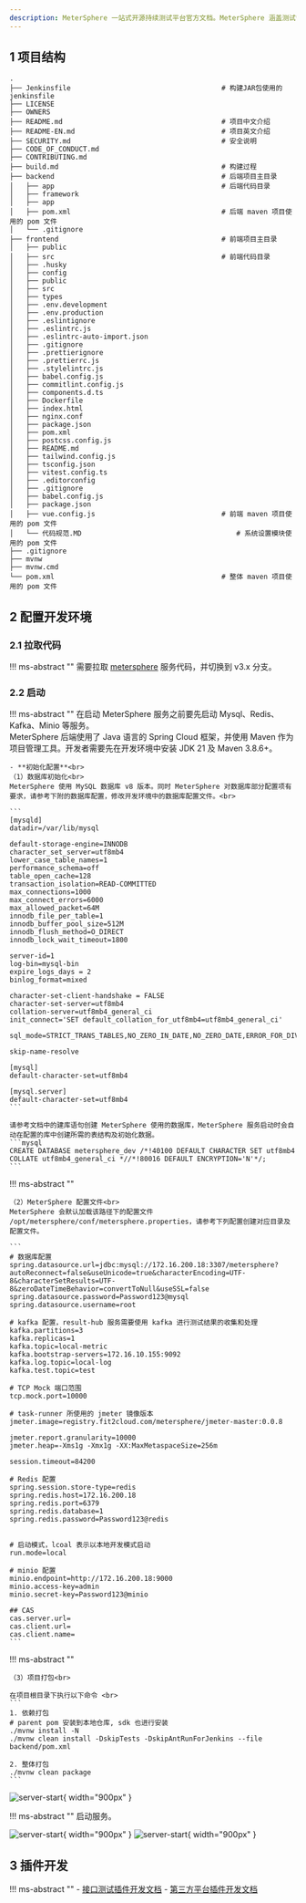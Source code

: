 ```yaml
---
description: MeterSphere 一站式开源持续测试平台官方文档。MeterSphere 涵盖测试管理、接口测试、UI 测试和性能测试等功能，全面兼容 JMeter、Selenium 等主流开源标准，有效助力开发和测试团队充分利用云弹性进行高度可 扩展的自动化测试，加速高质量的软件交付。
---
```


## 1 项目结构
```
.
├── Jenkinsfile                                     # 构建JAR包使用的 jenkinsfile
├── LICENSE
├── OWNERS
├── README.md                                       # 项目中文介绍
├── README-EN.md                                    # 项目英文介绍
├── SECURITY.md                                     # 安全说明
├── CODE_OF_CONDUCT.md                        
├── CONTRIBUTING.md 
├── build.md                                        # 构建过程
├── backend                                         # 后端项目主目录
│   ├── app                                         # 后端代码目录
│   ├── framework
│   ├── app
│   ├── pom.xml                                     # 后端 maven 项目使用的 pom 文件
│   └── .gitignore                                  
├── frontend                                        # 前端项目主目录
│   ├── public
│   ├── src                                         # 前端代码目录
│   ├── .husky
│   ├── config
│   ├── public
│   ├── src
│   ├── types
│   ├── .env.development
│   ├── .env.production
│   ├── .eslintignore
│   ├── .eslintrc.js
│   ├── .eslintrc-auto-import.json
│   ├── .gitignore
│   ├── .prettierignore
│   ├── .prettierrc.js
│   ├── .stylelintrc.js
│   ├── babel.config.js
│   ├── commitlint.config.js
│   ├── components.d.ts
│   ├── Dockerfile
│   ├── index.html
│   ├── nginx.conf
│   ├── package.json
│   ├── pom.xml
│   ├── postcss.config.js
│   ├── README.md
│   ├── tailwind.config.js
│   ├── tsconfig.json
│   ├── vitest.config.ts
│   ├── .editorconfig
│   ├── .gitignore
│   ├── babel.config.js
│   ├── package.json
│   ├── vue.config.js                               # 前端 maven 项目使用的 pom 文件
│   └── 代码规范.MD                                      # 系统设置模块使用的 pom 文件
├── .gitignore
├── mvnw
├── mvnw.cmd
└── pom.xml                                         # 整体 maven 项目使用的 pom 文件
```

## 2 配置开发环境
### 2.1 拉取代码
!!! ms-abstract ""
    需要拉取 [metersphere](https://github.com/metersphere/metersphere) 服务代码，并切换到 v3.x 分支。 <br>

### 2.2 启动
!!! ms-abstract ""
    在启动 MeterSphere 服务之前要先启动 Mysql、Redis、Kafka、Minio 等服务。<br>
    MeterSphere 后端使用了 Java 语言的 Spring Cloud 框架，并使用 Maven 作为项目管理工具。开发者需要先在开发环境中安装 JDK 21 及 Maven 3.8.6+。<br>

    - **初始化配置**<br>
    （1）数据库初始化<br>
    MeterSphere 使用 MySQL 数据库 v8 版本。同时 MeterSphere 对数据库部分配置项有要求，请参考下附的数据库配置，修改开发环境中的数据库配置文件。<br>
    
    ```
    [mysqld]
    datadir=/var/lib/mysql
    
    default-storage-engine=INNODB
    character_set_server=utf8mb4
    lower_case_table_names=1
    performance_schema=off
    table_open_cache=128
    transaction_isolation=READ-COMMITTED
    max_connections=1000
    max_connect_errors=6000
    max_allowed_packet=64M
    innodb_file_per_table=1
    innodb_buffer_pool_size=512M
    innodb_flush_method=O_DIRECT
    innodb_lock_wait_timeout=1800
    
    server-id=1
    log-bin=mysql-bin
    expire_logs_days = 2
    binlog_format=mixed
    
    character-set-client-handshake = FALSE
    character-set-server=utf8mb4
    collation-server=utf8mb4_general_ci
    init_connect='SET default_collation_for_utf8mb4=utf8mb4_general_ci'
    
    sql_mode=STRICT_TRANS_TABLES,NO_ZERO_IN_DATE,NO_ZERO_DATE,ERROR_FOR_DIVISION_BY_ZERO,NO_ENGINE_SUBSTITUTION
    
    skip-name-resolve
    
    [mysql]
    default-character-set=utf8mb4
    
    [mysql.server]
    default-character-set=utf8mb4
    ```
    
    请参考文档中的建库语句创建 MeterSphere 使用的数据库，MeterSphere 服务启动时会自动在配置的库中创建所需的表结构及初始化数据。
    ```mysql
    CREATE DATABASE metersphere_dev /*!40100 DEFAULT CHARACTER SET utf8mb4 COLLATE utf8mb4_general_ci *//*!80016 DEFAULT ENCRYPTION='N'*/;
    ```

!!! ms-abstract ""

    （2）MeterSphere 配置文件<br>
    MeterSphere 会默认加载该路径下的配置文件 /opt/metersphere/conf/metersphere.properties，请参考下列配置创建对应目录及配置文件。

    ```
    # 数据库配置
    spring.datasource.url=jdbc:mysql://172.16.200.18:3307/metersphere?autoReconnect=false&useUnicode=true&characterEncoding=UTF-8&characterSetResults=UTF-8&zeroDateTimeBehavior=convertToNull&useSSL=false
    spring.datasource.password=Password123@mysql
    spring.datasource.username=root

    # kafka 配置，result-hub 服务需要使用 kafka 进行测试结果的收集和处理
    kafka.partitions=3
    kafka.replicas=1
    kafka.topic=local-metric
    kafka.bootstrap-servers=172.16.10.155:9092 
    kafka.log.topic=local-log
    kafka.test.topic=test

    # TCP Mock 端口范围
    tcp.mock.port=10000
    
    # task-runner 所使用的 jmeter 镜像版本
    jmeter.image=registry.fit2cloud.com/metersphere/jmeter-master:0.0.8
    
    jmeter.report.granularity=10000
    jmeter.heap=-Xms1g -Xmx1g -XX:MaxMetaspaceSize=256m

    session.timeout=84200

    # Redis 配置
    spring.session.store-type=redis
    spring.redis.host=172.16.200.18
    spring.redis.port=6379
    spring.redis.database=1
    spring.redis.password=Password123@redis
    
    
    # 启动模式，lcoal 表示以本地开发模式启动
    run.mode=local
    
    # minio 配置
    minio.endpoint=http://172.16.200.18:9000
    minio.access-key=admin
    minio.secret-key=Password123@minio
    
    ## CAS
    cas.server.url=
    cas.client.url=
    cas.client.name=                       
    ```

!!! ms-abstract ""

    （3）项目打包<br>

    在项目根目录下执行以下命令 <br>
    ```
    1. 依赖打包
    # parent pom 安装到本地仓库, sdk 也进行安装
    ./mvnw install -N
    ./mvnw clean install -DskipTests -DskipAntRunForJenkins --file backend/pom.xml
     
    2. 整体打包
    ./mvnw clean package
    ```
![server-start](./img/dev/project_package.png){ width="900px" } 

!!! ms-abstract ""
    启动服务。

![server-start](./img/dev/build-start.png){ width="900px" }
![server-start](./img/dev/satrt_success.png){ width="900px" } 

## 3 插件开发
!!! ms-abstract ""
    - [接口测试插件开发文档](https://github.com/metersphere/api-test-plugins/wiki/MeterSphere-v3-%E6%8F%92%E4%BB%B6%E5%BC%80%E5%8F%91%E6%89%8B%E5%86%8C)
    - [第三方平台插件开发文档](https://github.com/metersphere/metersphere-platform-plugin/wiki/%E6%8F%92%E4%BB%B6%E5%BC%80%E5%8F%91%E6%8C%87%E5%8D%97%E2%80%90V3)


